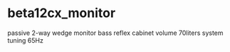 # beta12cx_monitor

passive 2-way wedge monitor
bass reflex 
cabinet volume 70liters
system tuning 65Hz
